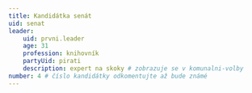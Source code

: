 ```yaml
---
title: Kandidátka senát
uid: senat
leader:
    uid: prvni.leader
    age: 31
    profession: knihovník
    partyUid: pirati
    description: expert na skoky # zobrazuje se v komunalni-volby
number: 4 # číslo kandidátky odkomentujte až bude známé
---
```

